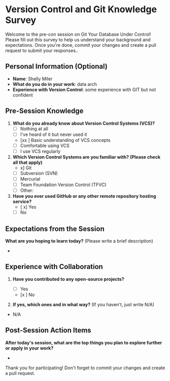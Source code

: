 # Version Control and Git Knowledge Survey

Welcome to the pre-con session on Git Your Database Under Control! Please fill out this survey to help us understand your background and expectations. Once you're done, commit your changes and create a pull request to submit your responses..

## Personal Information (Optional)
- **Name**: Shelly Miler
- **What do you do in your work**: data arch
- **Experience with Version Control**: some experience with GIT but not confident

## Pre-Session Knowledge
1. **What do you already know about Version Control Systems (VCS)?**
   - [ ] Nothing at all
   - [ ] I've heard of it but never used it
   - [xx ] Basic understanding of VCS concepts
   - [ ] Comfortable using VCS
   - [ ] I use VCS regularly

2. **Which Version Control Systems are you familiar with? (Please check all that apply)**
   -  x] Git
   - [ ] Subversion (SVN)
   - [ ] Mercurial
   - [ ] Team Foundation Version Control (TFVC)
   - [ ] Other: 

3. **Have you ever used GitHub or any other remote repository hosting service?**
   - [ x] Yes
   - [ ] No

## Expectations from the Session
**What are you hoping to learn today?** (Please write a brief description)

- 

## Experience with Collaboration
1. **Have you contributed to any open-source projects?**
   - [ ] Yes
   - [x ] No

2. **If yes, which ones and in what way?** (If you haven't, just write N/A)

- N/A

## Post-Session Action Items
**After today's session, what are the top things you plan to explore further or apply in your work?**

- 

Thank you for participating! Don't forget to commit your changes and create a pull request.

